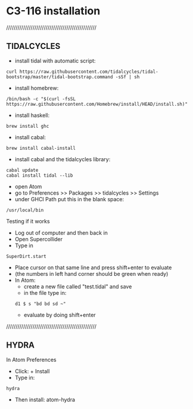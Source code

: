 # C3-116 installation

////////////////////////////////////////////////

## TIDALCYCLES

- install tidal with automatic script:
```
curl https://raw.githubusercontent.com/tidalcycles/tidal-bootstrap/master/tidal-bootstrap.command -sSf | sh
```
- install homebrew:
```
/bin/bash -c "$(curl -fsSL https://raw.githubusercontent.com/Homebrew/install/HEAD/install.sh)"
```
- install haskell:
```
brew install ghc
```
- install cabal:
```
brew install cabal-install
```
- install cabal and the tidalcycles library:
```
cabal update
cabal install tidal --lib
```
- open Atom
- go to Preferences >> Packages >> tidalcycles >> Settings
- under GHCI Path put this in the blank space:
```
/usr/local/bin
```

Testing if it works

- Log out of computer and then back in
- Open Supercollider
- Type in
```
SuperDirt.start
```
- Place cursor on that same line and press shift+enter to evaluate
- (the numbers in left hand corner should be green when ready)
- In Atom:
  - create a new file called "test.tidal" and save
  - in the file type in:
  ```
  d1 $ s "bd bd sd ~"
  ```
  - evaluate by doing shift+enter

////////////////////////////////////////////////

## HYDRA

In Atom Preferences
- Click: + Install
- Type in:
```
hydra
```
- Then install: atom-hydra

